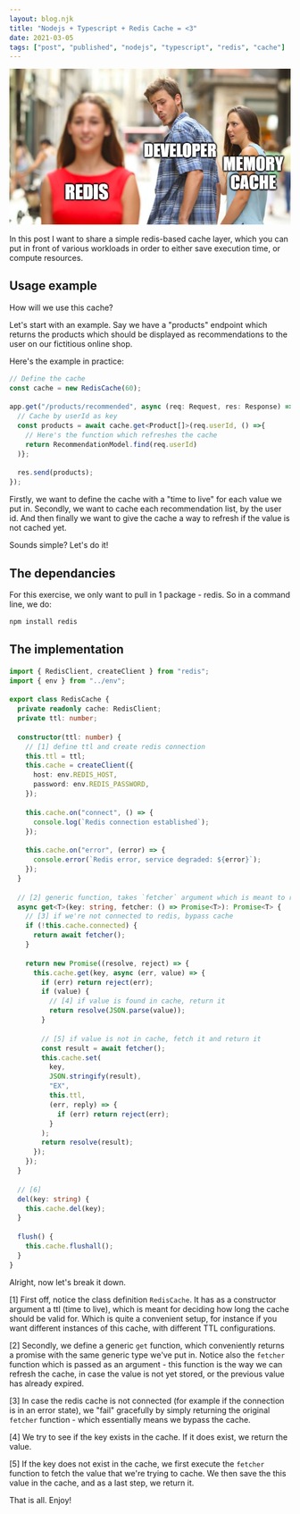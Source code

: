 ```yaml
---
layout: blog.njk
title: "Nodejs + Typescript + Redis Cache = <3"
date: 2021-03-05
tags: ["post", "published", "nodejs", "typescript", "redis", "cache"]
---
```


![Cover image](./cover.png)

In this post I want to share a simple redis-based cache layer, which you can put in front of various workloads in order to either save execution time, or compute resources.

## Usage example

How will we use this cache?

Let's start with an example. Say we have a "products" endpoint which returns the products which should be displayed as recommendations to the user on our fictitious online shop.

Here's the example in practice:

```ts
// Define the cache
const cache = new RedisCache(60);

app.get("/products/recommended", async (req: Request, res: Response) => {
  // Cache by userId as key
  const products = await cache.get<Product[]>(req.userId, () =>{
    // Here's the function which refreshes the cache
    return RecommendationModel.find(req.userId)
  )};

  res.send(products);
});
```

Firstly, we want to define the cache with a "time to live" for each value we put in. Secondly, we want to cache each recommendation list, by the user id. And then finally we want to give the cache a way to refresh if the value is not cached yet.

Sounds simple? Let's do it!

## The dependancies

For this exercise, we only want to pull in 1 package - redis. So in a command line, we do:

```bash
npm install redis
```

## The implementation

```ts
import { RedisClient, createClient } from "redis";
import { env } from "../env";

export class RedisCache {
  private readonly cache: RedisClient;
  private ttl: number;

  constructor(ttl: number) {
    // [1] define ttl and create redis connection
    this.ttl = ttl;
    this.cache = createClient({
      host: env.REDIS_HOST,
      password: env.REDIS_PASSWORD,
    });

    this.cache.on("connect", () => {
      console.log(`Redis connection established`);
    });

    this.cache.on("error", (error) => {
      console.error(`Redis error, service degraded: ${error}`);
    });
  }

  // [2] generic function, takes `fetcher` argument which is meant to refresh the cache
  async get<T>(key: string, fetcher: () => Promise<T>): Promise<T> {
    // [3] if we're not connected to redis, bypass cache
    if (!this.cache.connected) {
      return await fetcher();
    }

    return new Promise((resolve, reject) => {
      this.cache.get(key, async (err, value) => {
        if (err) return reject(err);
        if (value) {
          // [4] if value is found in cache, return it
          return resolve(JSON.parse(value));
        }

        // [5] if value is not in cache, fetch it and return it
        const result = await fetcher();
        this.cache.set(
          key,
          JSON.stringify(result),
          "EX",
          this.ttl,
          (err, reply) => {
            if (err) return reject(err);
          }
        );
        return resolve(result);
      });
    });
  }

  // [6]
  del(key: string) {
    this.cache.del(key);
  }

  flush() {
    this.cache.flushall();
  }
}
```

Alright, now let's break it down.

[1] First off, notice the class definition `RedisCache`. It has as a constructor argument a ttl (time to live), which is meant for deciding how long the cache should be valid for. Which is quite a convenient setup, for instance if you want different instances of this cache, with different TTL configurations.

[2] Secondly, we define a generic `get` function, which conveniently returns a promise with the same generic type we've put in. Notice also the `fetcher` function which is passed as an argument - this function is the way we can refresh the cache, in case the value is not yet stored, or the previous value has already expired.

[3] In case the redis cache is not connected (for example if the connection is in an error state), we "fail" gracefully by simply returning the original `fetcher` function - which essentially means we bypass the cache.

[4] We try to see if the key exists in the cache. If it does exist, we return the value.

[5] If the key does not exist in the cache, we first execute the `fetcher` function to fetch the value that we're trying to cache. We then save the this value in the cache, and as a last step, we return it.

That is all. Enjoy!
